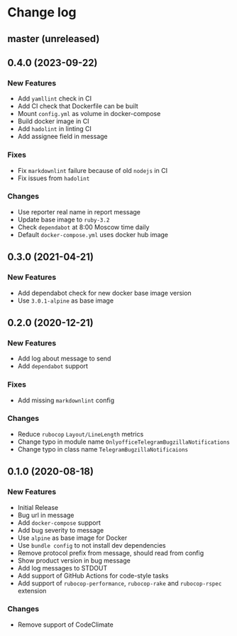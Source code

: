 # Change log

## master (unreleased)

## 0.4.0 (2023-09-22)

### New Features

* Add `yamllint` check in CI
* Add CI check that Dockerfile can be built
* Mount `config.yml` as volume in docker-compose
* Build docker image in CI
* Add `hadolint` in linting CI
* Add assignee field in message

### Fixes

* Fix `markdownlint` failure because of old `nodejs` in CI
* Fix issues from `hadolint`

### Changes

* Use reporter real name in report message
* Update base image to `ruby-3.2`
* Check `dependabot` at 8:00 Moscow time daily
* Default `docker-compose.yml` uses docker hub image

## 0.3.0 (2021-04-21)

### New Features

* Add dependabot check for new docker base image version
* Use `3.0.1-alpine` as base image

## 0.2.0 (2020-12-21)

### New Features

* Add log about message to send
* Add `dependabot` support

### Fixes

* Add missing `markdownlint` config

### Changes

* Reduce `rubocop` `Layout/LineLength` metrics
* Change typo in module name `OnlyofficeTelegramBugzillaNotifications`
* Change typo in class name `TelegramBugzillaNotificaions`

## 0.1.0 (2020-08-18)

### New Features

* Initial Release
* Bug url in message
* Add `docker-compose` support
* Add bug severity to message
* Use `alpine` as base image for Docker
* Use `bundle config` to not install dev dependencies
* Remove protocol prefix from message, should read from config
* Show product version in bug message
* Add log messages to STDOUT
* Add support of GitHub Actions for code-style tasks
* Add support of `rubocop-performance`, `rubocop-rake` and `rubocop-rspec`
  extension

### Changes

* Remove support of CodeClimate

